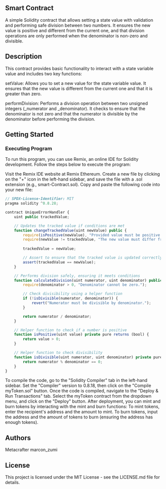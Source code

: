 ## Smart Contract

A simple Solidity contract that allows setting a state value with validation and performing safe division between two numbers. It ensures the new value is positive and different from the current one, and that division operations are only performed when the denominator is non-zero and divisible.

## Description
This contract provides basic functionality to interact with a state variable value and includes two key functions:

setValue: Allows you to set a new value for the state variable value. It ensures that the new value is different from the current one and that it is greater than zero.

performDivision: Performs a division operation between two unsigned integers (_numerator and _denominator). It checks to ensure that the denominator is not zero and that the numerator is divisible by the denominator before performing the division.

## Getting Started
### Executing Program
To run this program, you can use Remix, an online IDE for Solidity development. Follow the steps below to execute the program:

Visit the Remix IDE website at Remix Ethereum.
Create a new file by clicking on the "+" icon in the left-hand sidebar, and save the file with a .sol extension (e.g., smart-Contract.sol).
Copy and paste the following code into your new file:
```javascript
// SPDX-License-Identifier: MIT
pragma solidity ^0.8.28;

contract UniqueErrorHandler {
    uint public trackedValue;

    // Updates the tracked value if conditions are met
    function changeTrackedValue(uint newValue) public {
        require(isPositive(newValue), "Provided value must be positive.");
        require(newValue != trackedValue, "The new value must differ from the tracked value.");
        
        trackedValue = newValue;

        // Assert to ensure that the tracked value is updated correctly
        assert(trackedValue == newValue);
    }

    // Performs division safely, ensuring it meets conditions
    function calculateDivision(uint numerator, uint denominator) public pure returns (uint) {
        require(denominator > 0, "Denominator cannot be zero.");

        // Check divisibility using a helper function
        if (!isDivisible(numerator, denominator)) {
            revert("Numerator must be divisible by denominator.");
        }

        return numerator / denominator;
    }

    // Helper function to check if a number is positive
    function isPositive(uint value) private pure returns (bool) {
        return value > 0;
    }

    // Helper function to check divisibility
    function isDivisible(uint numerator, uint denominator) private pure returns (bool) {
        return numerator % denominator == 0;
    }
}
```

To compile the code, go to the "Solidity Compiler" tab in the left-hand sidebar. Set the "Compiler" version to 0.8.18, then click on the "Compile myToken.sol" button.
Once the code is compiled, navigate to the "Deploy & Run Transactions" tab. Select the myToken contract from the dropdown menu, and click on the "Deploy" button.
After deployment, you can mint and burn tokens by interacting with the mint and burn functions:
To mint tokens, enter the recipient's address and the amount to mint.
To burn tokens, input the address and the amount of tokens to burn (ensuring the address has enough tokens).

## Authors
Metacrafter marcon_zumi


## License
This project is licensed under the MIT License - see the LICENSE.md file for details.
